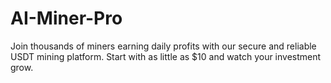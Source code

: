 # AI-Miner-Pro
Join thousands of miners earning daily profits with our secure and reliable USDT mining platform. Start with as little as $10 and watch your investment grow.
